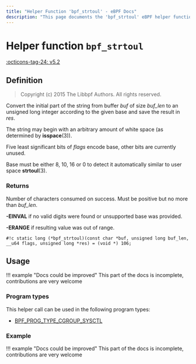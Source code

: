 ```yaml
---
title: "Helper Function 'bpf_strtoul' - eBPF Docs"
description: "This page documents the 'bpf_strtoul' eBPF helper function, including its defintion, usage, program types that can use it, and examples."
---
```

# Helper function `bpf_strtoul`

<!-- [FEATURE_TAG](bpf_strtoul) -->
[:octicons-tag-24: v5.2](https://github.com/torvalds/linux/commit/d7a4cb9b6705a89937d12c8158a35a3145dc967a)
<!-- [/FEATURE_TAG] -->

## Definition

> Copyright (c) 2015 The Libbpf Authors. All rights reserved.


<!-- [HELPER_FUNC_DEF] -->
Convert the initial part of the string from buffer _buf_ of size _buf_len_ to an unsigned long integer according to the given base and save the result in _res_.

The string may begin with an arbitrary amount of white space (as determined by **isspace**(3)).

Five least significant bits of _flags_ encode base, other bits are currently unused.

Base must be either 8, 10, 16 or 0 to detect it automatically similar to user space **strtoul**(3).

### Returns

Number of characters consumed on success. Must be positive but no more than _buf_len_.

**-EINVAL** if no valid digits were found or unsupported base was provided.

**-ERANGE** if resulting value was out of range.

`#!c static long (*bpf_strtoul)(const char *buf, unsigned long buf_len, __u64 flags, unsigned long *res) = (void *) 106;`
<!-- [/HELPER_FUNC_DEF] -->

## Usage

!!! example "Docs could be improved"
    This part of the docs is incomplete, contributions are very welcome

### Program types

This helper call can be used in the following program types:

<!-- DO NOT EDIT MANUALLY -->
<!-- [HELPER_FUNC_PROG_REF] -->
 * [BPF_PROG_TYPE_CGROUP_SYSCTL](../program-type/BPF_PROG_TYPE_CGROUP_SYSCTL.md)
<!-- [/HELPER_FUNC_PROG_REF] -->

### Example

!!! example "Docs could be improved"
    This part of the docs is incomplete, contributions are very welcome
